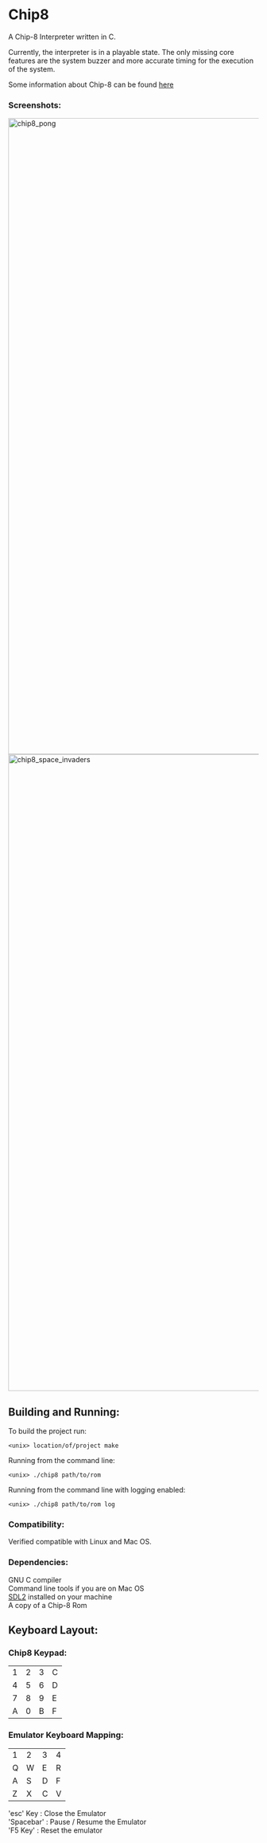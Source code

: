 # Chip8
A Chip-8 Interpreter written in C.<br>

Currently, the interpreter is in a playable state. The only missing core features are the system buzzer and more accurate timing for the execution of the system.

Some information about Chip-8 can be found [here](https://en.wikipedia.org/wiki/CHIP-8)

### Screenshots:
<img width="1278" alt="chip8_pong" src="https://user-images.githubusercontent.com/21052307/26961506-0c3be75c-4c94-11e7-87ab-ef0fe4d14325.png">

<img width="1279" alt="chip8_space_invaders" src="https://user-images.githubusercontent.com/21052307/26961510-11cfe704-4c94-11e7-921d-19f8f409d16a.png">

## Building and Running:

To build the project run: <br>
```
<unix> location/of/project make
```
Running from the command line:<br>
```
<unix> ./chip8 path/to/rom
```
Running from the command line with logging enabled:<br>
```
<unix> ./chip8 path/to/rom log
```
### Compatibility:
Verified compatible with Linux and Mac OS.

### Dependencies:
GNU C compiler<br>
Command line tools if you are on Mac OS<br>
[SDL2](https://www.libsdl.org/download-2.0.php) installed on your machine<br>
A copy of a Chip-8 Rom<br>

## Keyboard Layout:

### Chip8 Keypad:
|   |   |   |   |
|---|---|---|---|
| 1 | 2 | 3 | C |
| 4 | 5 | 6 | D |
| 7 | 8 | 9 | E |
| A | 0 | B | F |

### Emulator Keyboard Mapping:
|   |   |   |   |
|---|---|---|---|
| 1 | 2 | 3 | 4 |
| Q | W | E | R |
| A | S | D | F |
| Z | X | C | V |

'esc' Key  : Close the Emulator<br>
'Spacebar' : Pause / Resume the Emulator<br>
'F5 Key'   : Reset the emulator
